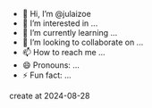 - 👋 Hi, I’m @julaizoe
- 👀 I’m interested in ...
- 🌱 I’m currently learning ...
- 💞️ I’m looking to collaborate on ...
- 📫 How to reach me ...
- 😄 Pronouns: ...
- ⚡ Fun fact: ...

<!---
julaizoe/julaizoe is a ✨ special ✨ repository because its `README.md` (this file) appears on your GitHub profile.
You can click the Preview link to take a look at your changes.
--->

create at 2024-08-28
